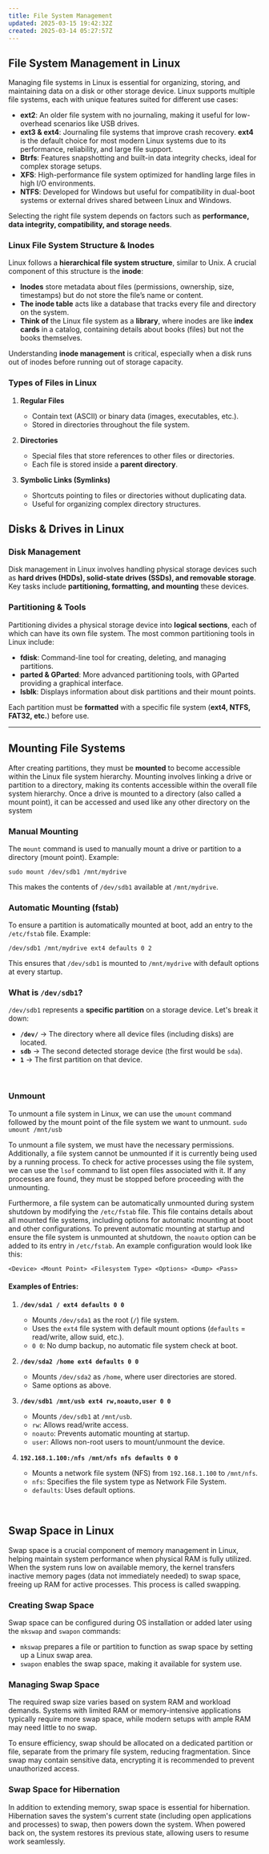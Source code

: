 ```yaml
---
title: File System Management
updated: 2025-03-15 19:42:32Z
created: 2025-03-14 05:27:57Z
---
```


## **File System Management in Linux**

Managing file systems in Linux is essential for organizing, storing, and maintaining data on a disk or other storage device. Linux supports multiple file systems, each with unique features suited for different use cases:

- **ext2**: An older file system with no journaling, making it useful for low-overhead scenarios like USB drives.
- **ext3 & ext4**: Journaling file systems that improve crash recovery. **ext4** is the default choice for most modern Linux systems due to its performance, reliability, and large file support.
- **Btrfs**: Features snapshotting and built-in data integrity checks, ideal for complex storage setups.
- **XFS**: High-performance file system optimized for handling large files in high I/O environments.
- **NTFS**: Developed for Windows but useful for compatibility in dual-boot systems or external drives shared between Linux and Windows.

Selecting the right file system depends on factors such as **performance, data integrity, compatibility, and storage needs**.

### **Linux File System Structure & Inodes**

Linux follows a **hierarchical file system structure**, similar to Unix. A crucial component of this structure is the **inode**:

- **Inodes** store metadata about files (permissions, ownership, size, timestamps) but do not store the file’s name or content.
- **The inode table** acts like a database that tracks every file and directory on the system.
- **Think of** the Linux file system as a **library**, where inodes are like **index cards** in a catalog, containing details about books (files) but not the books themselves.

Understanding **inode management** is critical, especially when a disk runs out of inodes before running out of storage capacity.

### **Types of Files in Linux**

1.  **Regular Files**
    
    - Contain text (ASCII) or binary data (images, executables, etc.).
    - Stored in directories throughout the file system.
2.  **Directories**
    
    - Special files that store references to other files or directories.
    - Each file is stored inside a **parent directory**.
3.  **Symbolic Links (Symlinks)**
    
    - Shortcuts pointing to files or directories without duplicating data.
    - Useful for organizing complex directory structures.

## **Disks & Drives in Linux**

### **Disk Management**

Disk management in Linux involves handling physical storage devices such as **hard drives (HDDs), solid-state drives (SSDs), and removable storage**. Key tasks include **partitioning, formatting, and mounting** these devices.

### **Partitioning & Tools**

Partitioning divides a physical storage device into **logical sections**, each of which can have its own file system. The most common partitioning tools in Linux include:

- **fdisk**: Command-line tool for creating, deleting, and managing partitions.
- **parted & GParted**: More advanced partitioning tools, with GParted providing a graphical interface.
- **lsblk**: Displays information about disk partitions and their mount points.

Each partition must be **formatted** with a specific file system (**ext4, NTFS, FAT32, etc.**) before use.

* * *

## **Mounting File Systems**

After creating partitions, they must be **mounted** to become accessible within the Linux file system hierarchy. Mounting involves linking a drive or partition to a directory, making its contents accessible within the overall file system hierarchy. Once a drive is mounted to a directory (also called a mount point), it can be accessed and used like any other directory on the system

### **Manual Mounting**

The `mount` command is used to manually mount a drive or partition to a directory (mount point). Example:

`sudo mount /dev/sdb1 /mnt/mydrive`

This makes the contents of `/dev/sdb1` available at `/mnt/mydrive`.

### **Automatic Mounting (fstab)**

To ensure a partition is automatically mounted at boot, add an entry to the `/etc/fstab` file. Example:

`/dev/sdb1 /mnt/mydrive ext4 defaults 0 2`

This ensures that `/dev/sdb1` is mounted to `/mnt/mydrive` with default options at every startup.

### **What is `/dev/sdb1`?**

`/dev/sdb1` represents a **specific partition** on a storage device. Let's break it down:

- **`/dev/`** → The directory where all device files (including disks) are located.
- **`sdb`** → The second detected storage device (the first would be `sda`).
- **`1`** → The first partition on that device.

&nbsp;

### **Unmount**

To unmount a file system in Linux, we can use the `umount` command followed by the mount point of the file system we want to unmount. `sudo umount /mnt/usb`

To unmount a file system, we must have the necessary permissions. Additionally, a file system cannot be unmounted if it is currently being used by a running process. To check for active processes using the file system, we can use the `lsof` command to list open files associated with it. If any processes are found, they must be stopped before proceeding with the unmounting.

Furthermore, a file system can be automatically unmounted during system shutdown by modifying the `/etc/fstab` file. This file contains details about all mounted file systems, including options for automatic mounting at boot and other configurations. To prevent automatic mounting at startup and ensure the file system is unmounted at shutdown, the `noauto` option can be added to its entry in `/etc/fstab`. An example configuration would look like this:

`<Device> <Mount Point> <Filesystem Type> <Options> <Dump> <Pass>`

#### **Examples of Entries:**

1.  **`/dev/sda1 / ext4 defaults 0 0`**
    
    - Mounts `/dev/sda1` as the root (`/`) file system.
    - Uses the `ext4` file system with default mount options (`defaults` = read/write, allow suid, etc.).
    - `0 0`: No dump backup, no automatic file system check at boot.
2.  **`/dev/sda2 /home ext4 defaults 0 0`**
    
    - Mounts `/dev/sda2` as `/home`, where user directories are stored.
    - Same options as above.
3.  **`/dev/sdb1 /mnt/usb ext4 rw,noauto,user 0 0`**
    
    - Mounts `/dev/sdb1` at `/mnt/usb`.
    - `rw`: Allows read/write access.
    - `noauto`: Prevents automatic mounting at startup.
    - `user`: Allows non-root users to mount/unmount the device.
4.  **`192.168.1.100:/nfs /mnt/nfs nfs defaults 0 0`**
    
    - Mounts a network file system (NFS) from `192.168.1.100` to `/mnt/nfs`.
    - `nfs`: Specifies the file system type as Network File System.
    - `defaults`: Uses default options.

&nbsp;

## **Swap Space in Linux**

Swap space is a crucial component of memory management in Linux, helping maintain system performance when physical RAM is fully utilized. When the system runs low on available memory, the kernel transfers inactive memory pages (data not immediately needed) to swap space, freeing up RAM for active processes. This process is called swapping.

### Creating Swap Space

Swap space can be configured during OS installation or added later using the `mkswap` and `swapon` commands:

- `mkswap` prepares a file or partition to function as swap space by setting up a Linux swap area.
- `swapon` enables the swap space, making it available for system use.

### Managing Swap Space

The required swap size varies based on system RAM and workload demands. Systems with limited RAM or memory-intensive applications typically require more swap space, while modern setups with ample RAM may need little to no swap.

To ensure efficiency, swap should be allocated on a dedicated partition or file, separate from the primary file system, reducing fragmentation. Since swap may contain sensitive data, encrypting it is recommended to prevent unauthorized access.

### Swap Space for Hibernation

In addition to extending memory, swap space is essential for hibernation. Hibernation saves the system's current state (including open applications and processes) to swap, then powers down the system. When powered back on, the system restores its previous state, allowing users to resume work seamlessly.

&nbsp;
